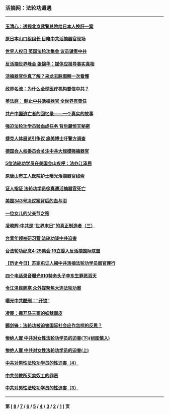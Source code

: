 ### 活摘网：法轮功遭遇
---
#### [玉清心：透视北京武警总院给日本人换肝一案](../../pages/nf5881/n13771978.md?10080430) 
#### [原日本山口组组长 目睹中共活摘器官现场](../../pages/nf5881/n13767360.md?10080430) 
#### [世界人权日 英国法轮功集会 议员谴责中共](../../pages/nf5881/n13431763.md?10080430) 
#### [反活摘世界峰会 张锦华：媒体应报导事实真相](../../pages/nf5881/n13278502.md?10080430) 
#### [活摘器官你真了解？来龙去脉图解一次看懂](../../pages/nf5881/n13013820.md?10080430) 
#### [政界名流：为什么全球医疗机构要信中共？](../../pages/nf5881/n11945479.md?10080430) 
#### [英法庭： 制止中共活摘器官 全世界有责任](../../pages/nf5881/n11330691.md?10080430) 
#### [共产中国逃亡者的回忆录——一个真实的故事](../../pages/nf5881/n10918649.md?10080430) 
#### [强迫法轮功学员验血成任务 背后藏惊天秘密](../../pages/nf5881/n4252384.md?10080430) 
#### [捷克人体展览引争议 旅美博士吁警方调查](../../pages/nf5881/n9429187.md?10080430) 
#### [德国会人权委员会关注中共大规模强摘器官](../../pages/nf5881/n8418950.md?10080430) 
#### [5位法轮功学员在美国会山疾呼：法办江泽民](../../pages/nf5881/n8101519.md?10080430) 
#### [原唐山市工人医院护士曝光活摘器官线索](../../pages/nf5881/n8076384.md?10080430) 
#### [证人指证 法轮功学员徐真遭活摘器官死亡](../../pages/nf5881/n8042467.md?10080430) 
#### [美国343号决议案背后的血与泪](../../pages/nf5881/n8020684.md?10080430) 
#### [一位女儿的父亲节之殇](../../pages/nf5881/n8014122.md?10080430) 
#### [凌晓辉:中共是“世界末日”的真正制造者（三）](../../pages/nf5881/n4210333.md?10080430) 
#### [台青年领袖研习营 法轮功谈中共迫害](../../pages/nf5881/n4141857.md?10080430) 
#### [台法轮功纪念4‧25集会 19立委入反活摘国际联盟](../../pages/nf5881/n4141821.md?10080430) 
#### [【历史今日】苏家屯证人揭中共活摘法轮功学员器官罪行](../../pages/nf5881/n4135912.md?10080430) 
#### [四个电话录音曝光610特务头子李东生罪恶滔天](../../pages/nf5881/n4040060.md?10080430) 
#### [令江泽民胆寒 众外媒聚焦大连法轮功案](../../pages/nf5881/n3932671.md?10080430) 
#### [曝光中共酷刑：“开锁”](../../pages/nf5881/n3889373.md?10080430) 
#### [凌宸：撕开马三家的妖魅画皮](../../pages/nf5881/n3849369.md?10080430) 
#### [郦剑锋：法轮功被迫害国际社会应作怎样的反思？](../../pages/nf5881/n3824560.md?10080430) 
#### [惨绝人寰 中共对女性法轮功学员的迫害(下)(组图慎入)](../../pages/nf5881/n3816285.md?10080430) 
#### [惨绝人寰 中共对女性法轮功学员的迫害(上)](../../pages/nf5881/n3815374.md?10080430) 
#### [中共对男性法轮功学员的性迫害（4）](../../pages/nf5881/n3769144.md?10080430) 
#### [中共劳教所买卖奴工的罪恶](../../pages/nf5881/n3769378.md?10080430) 
#### [中共对男性法轮功学员的性迫害（3）](../../pages/nf5881/n3768231.md?10080430) 

---
#### 第 [ [8](./8.md?10080430) / [7](./7.md?10080430) / [6](./6.md?10080430) / [5](./5.md?10080430) / [4](./4.md?10080430) / [3](./3.md?10080430) / [2](./2.md?10080430) / [1](./1.md?10080430) ] 页
